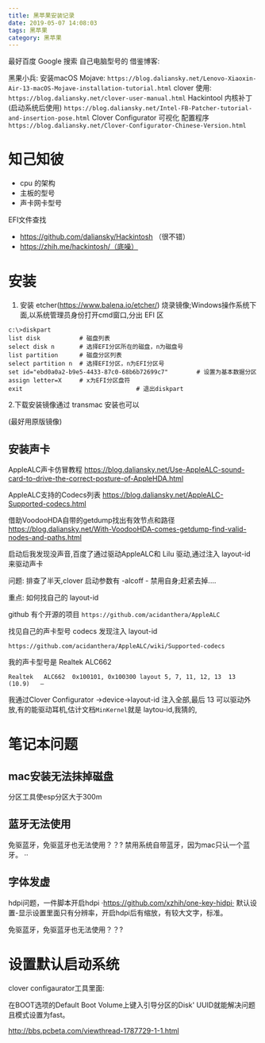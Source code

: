```yaml
---
title: 黑苹果安装记录
date: 2019-05-07 14:08:03
tags: 黑苹果
category: 黑苹果
---
```


最好百度 Google 搜索 自己电脑型号的
借鉴博客:

黑果小兵:
安装macOS Mojave:
`https://blog.daliansky.net/Lenovo-Xiaoxin-Air-13-macOS-Mojave-installation-tutorial.html`
clover 使用:
`https://blog.daliansky.net/clover-user-manual.html`
Hackintool 内核补丁(启动系统后使用)
`https://blog.daliansky.net/Intel-FB-Patcher-tutorial-and-insertion-pose.html`
Clover Configurator 可视化 配置程序
`https://blog.daliansky.net/Clover-Configurator-Chinese-Version.html`

# 知己知彼

* cpu 的架构
* 主板的型号
* 声卡网卡型号

EFI文件查找
* https://github.com/daliansky/Hackintosh （很不错）
* https://zhih.me/hackintosh/（底噪）


# 安装

1. 安装 etcher(https://www.balena.io/etcher/) 烧录镜像;Windows操作系统下面,以系统管理员身份打开cmd窗口,分出 EFI 区

```
c:\>diskpart
list disk           # 磁盘列表
select disk n       # 选择EFI分区所在的磁盘，n为磁盘号
list partition      # 磁盘分区列表
select partition n  # 选择EFI分区，n为EFI分区号
set id="ebd0a0a2-b9e5-4433-87c0-68b6b72699c7"        # 设置为基本数据分区
assign letter=X     # x为EFI分区盘符
exit                                # 退出diskpart
```
2.下载安装镜像通过 transmac 安装也可以

(最好用原版镜像)

## 安装声卡

AppleALC声卡仿冒教程
https://blog.daliansky.net/Use-AppleALC-sound-card-to-drive-the-correct-posture-of-AppleHDA.html 

AppleALC支持的Codecs列表
https://blog.daliansky.net/AppleALC-Supported-codecs.html 

借助VoodooHDA自带的getdump找出有效节点和路径
https://blog.daliansky.net/With-VoodooHDA-comes-getdump-find-valid-nodes-and-paths.html


启动后我发现没声音,百度了通过驱动AppleALC和 Lilu 驱动,通过注入 layout-id 来驱动声卡

问题: 排查了半天,clover 启动参数有 -alcoff - 禁用自身;赶紧去掉....

重点: 如何找自己的  layout-id 

 github 有个开源的项目 `https://github.com/acidanthera/AppleALC`
 
 找见自己的声卡型号 codecs 发现注入 layout-id 
 
 `https://github.com/acidanthera/AppleALC/wiki/Supported-codecs`
 
  我的声卡型号是 Realtek ALC662
  
  ```
  Realtek	ALC662	0x100101, 0x100300 layout 5, 7, 11, 12, 13	13 (10.9)	—
  ```

 我通过Clover Configurator ->device->layout-id 注入全部,最后 13 可以驱动外放,有的能驱动耳机,估计文档`MinKernel`就是 laytou-id,我猜的,

# 笔记本问题
## mac安装无法抹掉磁盘

分区工具使esp分区大于300m

## 蓝牙无法使用

免驱蓝牙，免驱蓝牙也无法使用？？?
禁用系统自带蓝牙，因为mac只认一个蓝牙。
··
## 字体发虚
hdpi问题，一件脚本开启hdpi
·https://github.com/xzhih/one-key-hidpi·
默认设置-显示设置里面只有分辨率，开启hdpi后有缩放，有较大文字，标准。

免驱蓝牙，免驱蓝牙也无法使用？？?

# 设置默认启动系统

clover configaurator工具里面:

在BOOT选项的Default Boot Volume上键入引导分区的Disk' UUID就能解决问题且模式设置为fast。

http://bbs.pcbeta.com/viewthread-1787729-1-1.html
